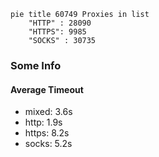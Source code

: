 
```mermaid
pie title 60749 Proxies in list
    "HTTP" : 28090
    "HTTPS": 9985
    "SOCKS" : 30735
```

### Some Info
#### Average Timeout

- mixed: 3.6s
- http: 1.9s
- https: 8.2s
- socks: 5.2s